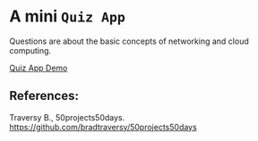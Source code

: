 # A mini `Quiz App`

Questions are about the basic concepts of networking and cloud computing.

[Quiz App Demo](http://127.0.0.1:5500/quiz.html)



## References:

Traversy B., 50projects50days. https://github.com/bradtraversy/50projects50days
